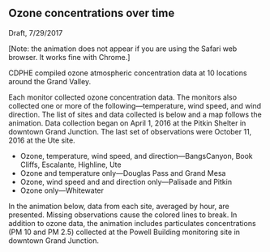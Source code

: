 ## Ozone concentrations over time
Draft, 7/29/2017

[Note: the animation does not appear if you are using the Safari web browser. It works fine with Chrome.] 

CDPHE compiled ozone atmospheric concentration data at 10 locations around the Grand Valley.

Each monitor collected ozone concentration data. The monitors also collected one or more of the following&mdash;temperature, wind speed, and wind direction. The list of sites and data collected is below and a map follows the animation. Data collection began on April 1, 2016 at the Pitkin Shelter in downtown Grand Junction. The last set of observations were October 11, 2016 at the Ute site.

- Ozone, temperature, wind speed, and direction&mdash;BangsCanyon, Book Cliffs, Escalante, Highline, Ute
- Ozone and temperature only&mdash;Douglas Pass and Grand Mesa
- Ozone, wind speed and and direction only&mdash;Palisade and Pitkin
- Ozone only&mdash;Whitewater

In the animation below, data from each site, averaged by hour, are presented. Missing observations cause the colored lines to break. In addition to ozone data, the animation includes particulates concentrations (PM 10 and PM 2.5) collected at the Powell Building monitoring site in downtown Grand Junction. 

